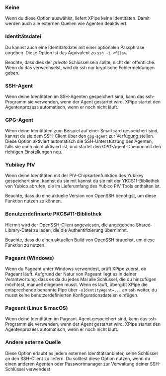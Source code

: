 ### Keine

Wenn du diese Option auswählst, liefert XPipe keine Identitäten. Damit werden auch alle externen Quellen wie Agenten deaktiviert.

### Identitätsdatei

Du kannst auch eine Identitätsdatei mit einer optionalen Passphrase angeben.
Diese Option ist das Äquivalent zu `ssh -i <file>`.

Beachte, dass dies der *private* Schlüssel sein sollte, nicht der öffentliche.
Wenn du das verwechselst, wird dir ssh nur kryptische Fehlermeldungen geben.

### SSH-Agent

Wenn deine Identitäten im SSH-Agenten gespeichert sind, kann das ssh-Programm sie verwenden, wenn der Agent gestartet wird.
XPipe startet den Agentenprozess automatisch, wenn er noch nicht läuft.

### GPG-Agent

Wenn deine Identitäten zum Beispiel auf einer Smartcard gespeichert sind, kannst du sie dem SSH-Client über den `gpg-agent` zur Verfügung stellen.
Diese Option aktiviert automatisch die SSH-Unterstützung des Agenten, falls sie noch nicht aktiviert ist, und startet den GPG-Agent-Daemon mit den richtigen Einstellungen neu.

### Yubikey PIV

Wenn deine Identitäten mit der PIV-Chipkartenfunktion des Yubikey gespeichert sind, kannst du sie mit
kannst du sie mit der YKCS11-Bibliothek von Yubico abrufen, die im Lieferumfang des Yubico PIV Tools enthalten ist.

Beachte, dass du eine aktuelle Version von OpenSSH benötigst, um diese Funktion nutzen zu können.

### Benutzerdefinierte PKCS#11-Bibliothek

Hiermit wird der OpenSSH-Client angewiesen, die angegebene Shared-Library-Datei zu laden, die die Authentifizierung übernimmt.

Beachte, dass du einen aktuellen Build von OpenSSH brauchst, um diese Funktion zu nutzen.

### Pageant (Windows)

Wenn du Pageant unter Windows verwendest, prüft XPipe zuerst, ob Pageant läuft.
Aufgrund der Natur von Pageant liegt es in deiner Verantwortung, dass es
da du jedes Mal alle Schlüssel, die du hinzufügen möchtest, manuell eingeben musst.
Wenn es läuft, übergibt XPipe die entsprechende benannte Pipe über
`-oIdentityAgent=...` an ssh weiter, du musst keine benutzerdefinierten Konfigurationsdateien einfügen.

### Pageant (Linux & macOS)

Wenn deine Identitäten im Pageant-Agent gespeichert sind, kann das ssh-Programm sie verwenden, wenn der Agent gestartet wird.
XPipe startet den Agentenprozess automatisch, wenn er noch nicht läuft.

### Andere externe Quelle

Diese Option erlaubt es jedem externen Identitätsanbieter, seine Schlüssel an den SSH-Client zu liefern. Du solltest diese Option nutzen, wenn du einen anderen Agenten oder Passwortmanager zur Verwaltung deiner SSH-Schlüssel verwendest.
